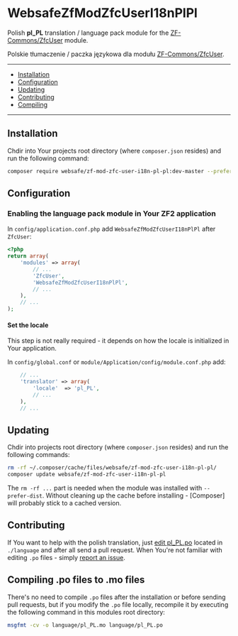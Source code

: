 WebsafeZfModZfcUserI18nPlPl
================================================================================

Polish **pl_PL** translation / language pack module for the [ZF-Commons/ZfcUser]
module.

Polskie tłumaczenie / paczka językowa dla modułu [ZF-Commons/ZfcUser].


* * *


 + [Installation](#installation)
 + [Configuration](#configuration)
 + [Updating](#updating)
 + [Contributing](#contributing)
 + [Compiling](#compiling-po-files-to-mo-files)


* * *


Installation
--------------------------------------------------------------------------------

Chdir into Your projects root directory (where `composer.json` resides)
and run the following command:

~~~~ bash
composer require websafe/zf-mod-zfc-user-i18n-pl-pl:dev-master --prefer-dist
~~~~



Configuration
--------------------------------------------------------------------------------

### Enabling the language pack module in Your ZF2 application

In `config/application.conf.php` add `WebsafeZfModZfcUserI18nPlPl` after 
`ZfcUser`:

~~~~ php
<?php
return array(
    'modules' => array(
        // ...
        'ZfcUser',
        'WebsafeZfModZfcUserI18nPlPl',
        // ...
    ),
    // ...
);
~~~~



#### Set the locale

This step is not really required - it depends on how the locale is initialized
in Your application. 

In `config/global.conf` or `module/Application/config/module.conf.php` add:

~~~~ php
    // ...
    'translator' => array(
        'locale'  => 'pl_PL',
        // ...
    ),
    // ...
~~~~



Updating
--------------------------------------------------------------------------------

Chdir into projects root directory (where `composer.json` resides)
and run the following commands:

~~~~ bash
rm -rf ~/.composer/cache/files/websafe/zf-mod-zfc-user-i18n-pl-pl/
composer update websafe/zf-mod-zfc-user-i18n-pl-pl
~~~~

The `rm -rf ...` part is needed when the module was installed with 
`--prefer-dist`. Without cleaning up the cache before installing - [Composer]
will probably stick to a cached version.



Contributing
--------------------------------------------------------------------------------

If You want to help with the polish translation, just [edit pl_PL.po] located
in `./language` and after all send a pull request. When You're not familiar
with editing `.po` files - simply [report an issue].



Compiling .po files to .mo files
--------------------------------------------------------------------------------

There's no need to compile `.po` files after the installation or before sending 
pull requests, but if you modify the `.po` file locally, recompile it by 
executing the following command in this modules root directory:

~~~~ bash
msgfmt -cv -o language/pl_PL.mo language/pl_PL.po
~~~~



[ZF-Commons/ZfcUser]: https://github.com/ZF-Commons/ZfcUser "ZfcUser is a user registration and authentication module for Zend Framework 2."
[edit pl_PL.po]: https://github.com/websafe/zf-mod-zfc-user-i18n-pl-pl/edit/master/language/pl_PL.po
[report an issue]: https://github.com/websafe/zf-mod-zfc-user-i18n-pl-pl/issues/new
